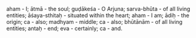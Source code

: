 aham - I; ātmā - the soul; guḍākeśa - O Arjuna; sarva-bhūta - of all living entities; āśaya-sthitaḥ - situated within the heart; aham - I am; ādiḥ - the origin; ca - also; madhyam - middle; ca - also; bhūtānām - of all living entities; antaḥ - end; eva - certainly; ca - and.